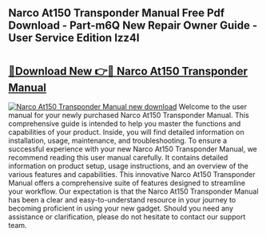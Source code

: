 ## Narco At150 Transponder Manual Free Pdf Download - Part-m6Q New Repair Owner Guide - User Service Edition Izz4I

# <h2><a href="http://bc58412.oget.top/?id=Narco+At150+Transponder+Manual">🔗Download New 👉🔴 Narco At150 Transponder Manual</a></h2>

[![Narco At150 Transponder Manual new download](https://i.imgur.com/5g1atiW.png)](http://bc58412.oget.top/?id=Narco+At150+Transponder+Manual)
Welcome to the user manual for your newly purchased Narco At150 Transponder Manual. This comprehensive guide is intended to help you master the functions and capabilities of your product. Inside, you will find detailed information on installation, usage, maintenance, and troubleshooting. To ensure a successful experience with your new Narco At150 Transponder Manual, we recommend reading this user manual carefully. It contains detailed information on product setup, usage instructions, and an overview of the various features and capabilities. This innovative Narco At150 Transponder Manual offers a comprehensive suite of features designed to streamline your workflow. Our expectation is that the Narco At150 Transponder Manual has been a clear and easy-to-understand resource in your journey to becoming proficient in using your new gadget. Should you need any assistance or clarification, please do not hesitate to contact our support team.
